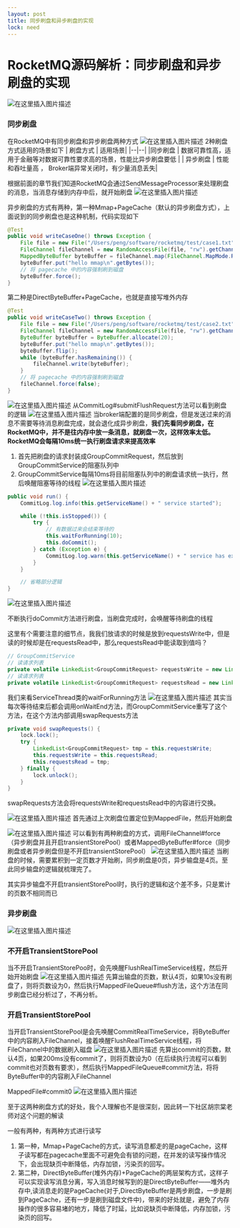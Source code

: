 ```yaml
---
layout: post
title: 同步刷盘和异步刷盘的实现
lock: need
---
```


# RocketMQ源码解析：同步刷盘和异步刷盘的实现

![在这里插入图片描述](https://img-blog.csdnimg.cn/a3e15c3cb2584fe595b805fe62a66052.jpg?)
### 同步刷盘
在RocketMQ中有同步刷盘和异步刷盘两种方式
![在这里插入图片描述](https://img-blog.csdnimg.cn/eec86d48051843869a7edc838254a490.png?)
2种刷盘方式适用的场景如下
| 刷盘方式 | 适用场景|
|--|--|
|同步刷盘 | 数据可靠性高，适用于金融等对数据可靠性要求高的场景，性能比异步刷盘要低 |
| 异步刷盘 | 性能和吞吐量高 ， Broker端异常关闭时，有少量消息丢失|

根据前面的章节我们知道RocketMQ会通过SendMessageProcessor来处理刷盘的消息，当消息存储到内存中后，就开始刷盘
![在这里插入图片描述](https://img-blog.csdnimg.cn/45b58d395ce64aa3b89e048816a280b6.png?)

异步刷盘的方式有两种，第一种Mmap+PageCache（默认的异步刷盘方式），上面说到的同步刷盘也是这种机制，代码实现如下
```java
@Test
public void writeCaseOne() throws Exception {
    File file = new File("/Users/peng/software/rocketmq/test/case1.txt");
    FileChannel fileChannel = new RandomAccessFile(file, "rw").getChannel();
    MappedByteBuffer byteBuffer = fileChannel.map(FileChannel.MapMode.READ_WRITE, 0, 2048);
    byteBuffer.put("hello mmap\n".getBytes());
    // 将 pagecache 中的内容强制刷到磁盘
    byteBuffer.force();
}
```
第二种是DirectByteBuffer+PageCache，也就是直接写堆外内存
```java
@Test
public void writeCaseTwo() throws Exception {
    File file = new File("/Users/peng/software/rocketmq/test/case2.txt");
    FileChannel fileChannel = new RandomAccessFile(file, "rw").getChannel();
    ByteBuffer byteBuffer = ByteBuffer.allocate(20);
    byteBuffer.put("hello mmap\n".getBytes());
    byteBuffer.flip();
    while (byteBuffer.hasRemaining()) {
        fileChannel.write(byteBuffer);
    }
    // 将 pagecache 中的内容强制刷到磁盘
    fileChannel.force(false);
}
```

![在这里插入图片描述](https://img-blog.csdnimg.cn/21d0c11cd52d401fa1369f91ab1e8083.png?)
从CommitLog#submitFlushRequest方法可以看到刷盘的逻辑
![在这里插入图片描述](https://img-blog.csdnimg.cn/d9fdf3dc33aa406fa2982813fc9373e5.png?)
当broker端配置的是同步刷盘，但是发送过来的消息不需要等待消息刷盘完成，就会退化成异步刷盘，**我们先看同步刷盘，在RocketMQ中，并不是往内存中放一条消息，就刷盘一次，这样效率太低。RocketMQ会每隔10ms统一执行刷盘请求来提高效率**

1. 首先把刷盘的请求封装成GroupCommitRequest，然后放到GroupCommitService的阻塞队列中
2. GroupCommitService每隔10ms将目前阻塞队列中的刷盘请求统一执行，然后唤醒阻塞等待的线程
![在这里插入图片描述](https://img-blog.csdnimg.cn/cd213dacad5e45dc8c0955483cc05a40.png?)

```java
public void run() {
    CommitLog.log.info(this.getServiceName() + " service started");

    while (!this.isStopped()) {
        try {
            // 有数据过来会结束等待的
            this.waitForRunning(10);
            this.doCommit();
        } catch (Exception e) {
            CommitLog.log.warn(this.getServiceName() + " service has exception. ", e);
        }
    }

	// 省略部分逻辑
}
```
![在这里插入图片描述](https://img-blog.csdnimg.cn/563e3efcb4324020a68b816619f0e0d9.png?)

不断执行doCommit方法进行刷盘，当刷盘完成时，会唤醒等待刷盘的线程

这里有个需要注意的细节点，我我们放请求的时候是放到requestsWrite中，但是读的时候却是在requestsRead中，那么requestsRead中能读取到值吗？

```java
// GroupCommitService
// 读请求列表
private volatile LinkedList<GroupCommitRequest> requestsWrite = new LinkedList<GroupCommitRequest>();
// 读请求列表
private volatile LinkedList<GroupCommitRequest> requestsRead = new LinkedList<GroupCommitRequest>();
```

我们来看ServiceThread类的waitForRunning方法
![在这里插入图片描述](https://img-blog.csdnimg.cn/4a548c6e5fe44fcc97d1c1fdc3667876.png?)
其实当每次等待结束后都会调用onWaitEnd方法，而GroupCommitService重写了这个方法，在这个方法内部调用swapRequests方法

```java
private void swapRequests() {
    lock.lock();
    try {
        LinkedList<GroupCommitRequest> tmp = this.requestsWrite;
        this.requestsWrite = this.requestsRead;
        this.requestsRead = tmp;
    } finally {
        lock.unlock();
    }
}
```
swapRequests方法会将requestsWrite和requestsRead中的内容进行交换。

![在这里插入图片描述](https://img-blog.csdnimg.cn/011ad92894c14cee9d09e5218880bb16.png?)
首先通过上次刷盘位置定位到MappedFile，然后开始刷盘

![在这里插入图片描述](https://img-blog.csdnimg.cn/ee4e2667c5d047a19ee3efd0a5d40180.png?)
可以看到有两种刷盘的方式，调用FileChannel#force（异步刷盘并且开启transientStorePool）或者MappedByteBuffer#force（同步刷盘或者异步刷盘但是不开启transientStorePool）
![在这里插入图片描述](https://img-blog.csdnimg.cn/6ea3e70e6e8c43eba0e53f461e93ce04.png?)
当刷盘的时候，需要累积到一定页数才开始刷，同步刷盘是0页，异步输盘是4页。至此同步输盘的逻辑就梳理完了。

其实异步输盘不开启transientStorePool时，执行的逻辑和这个差不多，只是累计的页数不相同而已
### 异步刷盘

![在这里插入图片描述](https://img-blog.csdnimg.cn/264a9a1b516046f3808afacbb43c528c.png?)
### 不开启TransientStorePool
当不开启TransientStorePoo时，会先唤醒FlushRealTimeService线程，然后开始开始刷盘
![在这里插入图片描述](https://img-blog.csdnimg.cn/f4b51fced87d460ca0a4436337ff78f6.png?)
先算出输盘的页数，默认4页，如果10s没有刷盘了，则将页数设为0，然后执行MappedFileQueue#flush方法，这个方法在同步刷盘已经分析过了，不再分析。
### 开启TransientStorePool
当开启TransientStorePool是会先唤醒CommitRealTimeService，将ByteBuffer中的内容刷入FileChannel，接着唤醒FlushRealTimeService线程，将FileChannel中的数据刷入磁盘
![在这里插入图片描述](https://img-blog.csdnimg.cn/9c3d2df66a8348879e7a1d0f5b8806f0.png?)
先算出commit的页数，默认4页，如果200ms没有commit了，则将页数设为0（在后续执行流程可以看到commit也对页数有要求），然后执行MappedFileQueue#commit方法，将将ByteBuffer中的内容刷入FileChannel

MappedFile#commit0
![在这里插入图片描述](https://img-blog.csdnimg.cn/6e38d284cc3e48a5a757d3d5091a172a.png?)

至于这两种刷盘方式的好处，我个人理解也不是很深刻，因此转一下社区胡宗棠老师对这个问题的解读

一般有两种，有两种方式进行读写
1. 第一种，Mmap+PageCache的方式，读写消息都走的是pageCache，这样子读写都在pagecache里面不可避免会有锁的问题，在并发的读写操作情况下，会出现缺页中断降低，内存加锁，污染页的回写。
2. 第二种，DirectByteBuffer(堆外内存)+PageCache的两层架构方式，这样子可以实现读写消息分离，写入消息时候写到的是DirectByteBuffer——堆外内存中,读消息走的是PageCache(对于,DirectByteBuffer是两步刷盘，一步是刷到PageCache，还有一步是刷到磁盘文件中)，带来的好处就是，避免了内存操作的很多容易堵的地方，降低了时延，比如说缺页中断降低，内存加锁，污染页的回写。